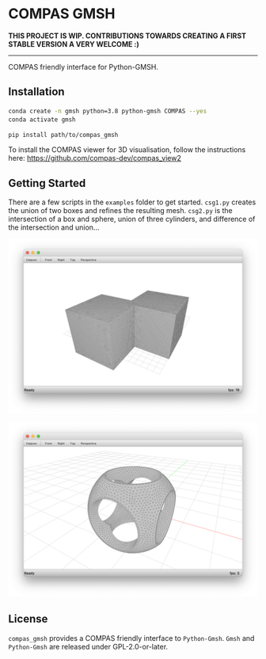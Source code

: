 # COMPAS GMSH

**THIS PROJECT IS WIP. CONTRIBUTIONS TOWARDS CREATING A FIRST STABLE VERSION A VERY WELCOME :)**

----

COMPAS friendly interface for Python-GMSH.

## Installation

```bash
conda create -n gmsh python=3.8 python-gmsh COMPAS --yes
conda activate gmsh
```

```bash
pip install path/to/compas_gmsh
```

To install the COMPAS viewer for 3D visualisation, follow the instructions here:
<https://github.com/compas-dev/compas_view2>

## Getting Started

There are a few scripts in the `examples` folder to get started.
`csg1.py` creates the union of two boxes and refines the resulting mesh.
`csg2.py` is the intersection of a box and sphere, union of three cylinders, and difference of the intersection and union...

![CSG1](docs/_images/csg1.png)

![CSG2](docs/_images/csg2.png)

## License

`compas_gmsh` provides a COMPAS friendly interface to `Python-Gmsh`.
`Gmsh` and `Python-Gmsh` are released under GPL-2.0-or-later.
